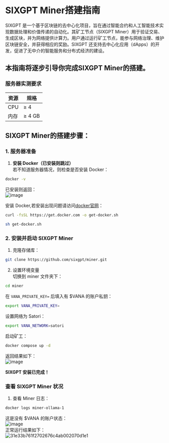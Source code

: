 # SIXGPT Miner搭建指南  

SIXGPT 是一个基于区块链的去中心化项目，旨在通过智能合约和人工智能技术实现数据处理和价值传递的自动化。其矿工节点（SIXGPT Miner）用于验证交易、生成区块，并为网络提供计算力。用户通过运行矿工节点，能参与网络治理、维护区块链安全，并获得相应的奖励。SIXGPT 还支持去中心化应用（dApps）的开发，促进了无中介的智能服务和分布式经济的建设。  

## 本指南将逐步引导你完成SIXGPT Miner的搭建。

### 服务器实测要求

| 资源         | 规格                             |
|--------------|----------------------------------|
| CPU          | ≥ 4                              |
| 内存         | ≥ 4 GB                           |

## SIXGPT Miner的搭建步骤：

### 1. 服务器准备

1. **安装 Docker（已安装则跳过）**  
若不知道服务器情况，则检查是否安装 Docker：  
```bash
docker -v
```
已安装则返回：  
![image](https://github.com/user-attachments/assets/d6c7aa3d-a5dc-4549-8241-5b39d1d93636)  

安装 Docker,若安装出现问题请访问[docker官网](https://docs.docker.com/engine/install/)：  
```bash
curl -fsSL https://get.docker.com -o get-docker.sh
```
```bash
sh get-docker.sh
```

### 2. 安装并启动 SIXGPT Miner

1. 克隆存储库：  
```bash
git clone https://github.com/sixgpt/miner.git
```
2. 设置环境变量  
切换到 miner 文件夹下：  
```bash
cd miner
```
在 `VANA_PRIVATE_KEY=` 后填入有 $VANA 的账户私钥：  
```bash
export VANA_PRIVATE_KEY=
```
设置网络为 Satori：  
```bash
export VANA_NETWORK=satori
```
启动矿工：  
```bash
docker compose up -d
```
返回结果如下：  
![image](https://github.com/user-attachments/assets/66ccdcfc-b709-456a-8774-9ab3ccfdebd4)

**SIXGPT 安装已完成！**  

### 查看 SIXGPT Miner 状况

1. 查看 Miner 日志：  
```bash
docker logs miner-ollama-1
```
这是没有 $VANA 的账户状态：  
![image](https://github.com/user-attachments/assets/c4e58c82-3848-4207-8cfc-c188b55fdebf)  
正常运行结果如下：  
![31e33b761f2702676c4ab002070d1e1](https://github.com/user-attachments/assets/7f7c2bee-22f0-40ae-96fa-0636ce3a41ed)  

